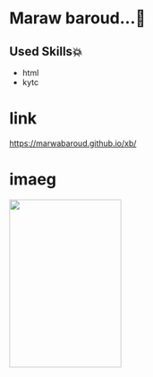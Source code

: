 # Maraw baroud...:girl:
## Used Skills:boom:
* html
* kytc
# link
https://marwabaroud.github.io/xb/
# imaeg
<!-- ![](https://user-images.githubusercontent.com/92858352/138871375-fe65d007-c562-4752-a9f3-da20f2e0aed1.png) -->
<img src ="https://user-images.githubusercontent.com/92858352/138871375-fe65d007-c562-4752-a9f3-da20f2e0aed1.png" width="200" height="300">
